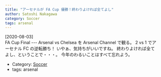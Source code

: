 ```yaml
---
title: "アーセナルが FA Cup 優勝！終わりよければ全てよし"
author: Satoshi Nakagawa
category: Soccer
tags: arsenal
---
```


[2020-08-03]  
 FA Cup Final --- Arsenal vs Chelsea を
Arsenal Channel で観る。
2 vs 1 でアーセナル FC の逆転勝ち！
いやぁ、気持ちがいいですね。
終わりよければ全てよし、ということで・・・。
今年のわるいことはすべて忘れよう。

- Category: [Soccer](categories.html#Soccer)
- tags: arsenal
